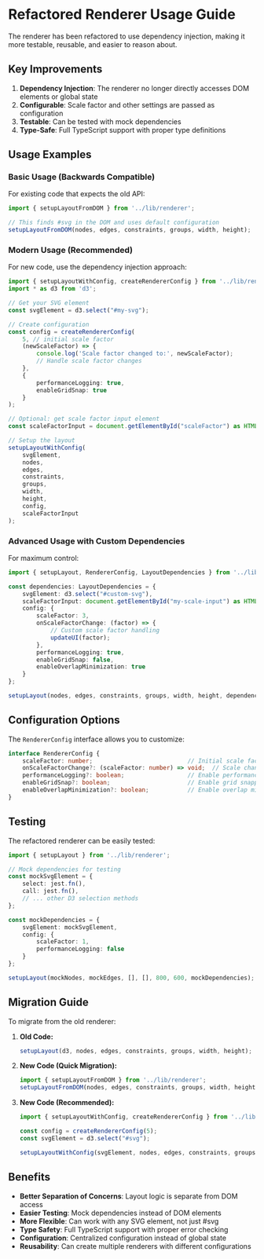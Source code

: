 # Refactored Renderer Usage Guide

The renderer has been refactored to use dependency injection, making it more testable, reusable, and easier to reason about.

## Key Improvements

1. **Dependency Injection**: The renderer no longer directly accesses DOM elements or global state
2. **Configurable**: Scale factor and other settings are passed as configuration
3. **Testable**: Can be tested with mock dependencies
4. **Type-Safe**: Full TypeScript support with proper type definitions

## Usage Examples

### Basic Usage (Backwards Compatible)

For existing code that expects the old API:

```typescript
import { setupLayoutFromDOM } from '../lib/renderer';

// This finds #svg in the DOM and uses default configuration
setupLayoutFromDOM(nodes, edges, constraints, groups, width, height);
```

### Modern Usage (Recommended)

For new code, use the dependency injection approach:

```typescript
import { setupLayoutWithConfig, createRendererConfig } from '../lib/renderer';
import * as d3 from 'd3';

// Get your SVG element
const svgElement = d3.select("#my-svg");

// Create configuration
const config = createRendererConfig(
    5, // initial scale factor
    (newScaleFactor) => {
        console.log('Scale factor changed to:', newScaleFactor);
        // Handle scale factor changes
    },
    {
        performanceLogging: true,
        enableGridSnap: true
    }
);

// Optional: get scale factor input element
const scaleFactorInput = document.getElementById("scaleFactor") as HTMLInputElement;

// Setup the layout
setupLayoutWithConfig(
    svgElement,
    nodes, 
    edges, 
    constraints, 
    groups, 
    width, 
    height,
    config,
    scaleFactorInput
);
```

### Advanced Usage with Custom Dependencies

For maximum control:

```typescript
import { setupLayout, RendererConfig, LayoutDependencies } from '../lib/renderer';

const dependencies: LayoutDependencies = {
    svgElement: d3.select("#custom-svg"),
    scaleFactorInput: document.getElementById("my-scale-input") as HTMLInputElement,
    config: {
        scaleFactor: 3,
        onScaleFactorChange: (factor) => {
            // Custom scale factor handling
            updateUI(factor);
        },
        performanceLogging: true,
        enableGridSnap: false,
        enableOverlapMinimization: true
    }
};

setupLayout(nodes, edges, constraints, groups, width, height, dependencies);
```

## Configuration Options

The `RendererConfig` interface allows you to customize:

```typescript
interface RendererConfig {
    scaleFactor: number;                           // Initial scale factor
    onScaleFactorChange?: (scaleFactor: number) => void;  // Scale change callback
    performanceLogging?: boolean;                  // Enable performance logging
    enableGridSnap?: boolean;                      // Enable grid snapping
    enableOverlapMinimization?: boolean;           // Enable overlap minimization
}
```

## Testing

The refactored renderer can be easily tested:

```typescript
import { setupLayout } from '../lib/renderer';

// Mock dependencies for testing
const mockSvgElement = {
    select: jest.fn(),
    call: jest.fn(),
    // ... other D3 selection methods
};

const mockDependencies = {
    svgElement: mockSvgElement,
    config: {
        scaleFactor: 1,
        performanceLogging: false
    }
};

setupLayout(mockNodes, mockEdges, [], [], 800, 600, mockDependencies);
```

## Migration Guide

To migrate from the old renderer:

1. **Old Code:**
   ```javascript
   setupLayout(d3, nodes, edges, constraints, groups, width, height);
   ```

2. **New Code (Quick Migration):**
   ```typescript
   import { setupLayoutFromDOM } from '../lib/renderer';
   setupLayoutFromDOM(nodes, edges, constraints, groups, width, height);
   ```

3. **New Code (Recommended):**
   ```typescript
   import { setupLayoutWithConfig, createRendererConfig } from '../lib/renderer';
   
   const config = createRendererConfig(5);
   const svgElement = d3.select("#svg");
   
   setupLayoutWithConfig(svgElement, nodes, edges, constraints, groups, width, height, config);
   ```

## Benefits

- **Better Separation of Concerns**: Layout logic is separate from DOM access
- **Easier Testing**: Mock dependencies instead of DOM elements
- **More Flexible**: Can work with any SVG element, not just #svg
- **Type Safety**: Full TypeScript support with proper error checking
- **Configuration**: Centralized configuration instead of global state
- **Reusability**: Can create multiple renderers with different configurations

